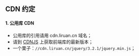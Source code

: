 ## CDN 约定
#### 1. 公用库 CDN
- 公用库的引用请用 cdn.liruan.cn 域名；
- 请到 [CDNJS](https://cdnjs.com/) 上获取前端库的最新版本；
- 一个栗子：`//cdn.liruan.cn/jquery/3.2.1/jquery.min.js`；
